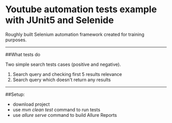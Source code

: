 # Youtube automation tests example with JUnit5 and Selenide
Roughly built Selenium automation framework created for training purposes.

- - - -
##What tests do

Two simple search tests cases (positive and negative).
1. Search query and checking first 5 results relevance
2. Search query which doesn't return any results
- - - -

##Setup:
* download project
* use _mvn clean test_ command to run tests
* use _allure serve_ command to build Allure Reports

